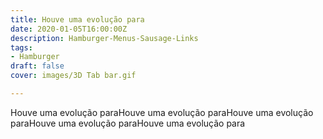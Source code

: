 ```yaml
---
title: Houve uma evolução para
date: 2020-01-05T16:00:00Z
description: Hamburger-Menus-Sausage-Links
tags:
- Hamburger
draft: false
cover: images/3D Tab bar.gif

---
```

Houve uma evolução paraHouve uma evolução paraHouve uma evolução paraHouve uma evolução paraHouve uma evolução para